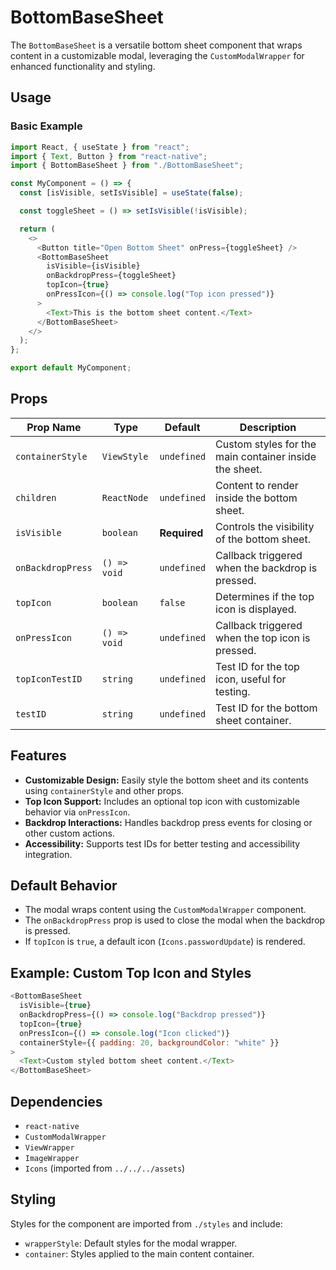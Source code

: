 # BottomBaseSheet

The `BottomBaseSheet` is a versatile bottom sheet component that wraps content in a customizable modal, leveraging the `CustomModalWrapper` for enhanced functionality and styling.

## Usage

### Basic Example

```javascript
import React, { useState } from "react";
import { Text, Button } from "react-native";
import { BottomBaseSheet } from "./BottomBaseSheet";

const MyComponent = () => {
  const [isVisible, setIsVisible] = useState(false);

  const toggleSheet = () => setIsVisible(!isVisible);

  return (
    <>
      <Button title="Open Bottom Sheet" onPress={toggleSheet} />
      <BottomBaseSheet
        isVisible={isVisible}
        onBackdropPress={toggleSheet}
        topIcon={true}
        onPressIcon={() => console.log("Top icon pressed")}
      >
        <Text>This is the bottom sheet content.</Text>
      </BottomBaseSheet>
    </>
  );
};

export default MyComponent;
```

## Props

| Prop Name         | Type         | Default      | Description                                            |
| ----------------- | ------------ | ------------ | ------------------------------------------------------ |
| `containerStyle`  | `ViewStyle`  | `undefined`  | Custom styles for the main container inside the sheet. |
| `children`        | `ReactNode`  | `undefined`  | Content to render inside the bottom sheet.             |
| `isVisible`       | `boolean`    | **Required** | Controls the visibility of the bottom sheet.           |
| `onBackdropPress` | `() => void` | `undefined`  | Callback triggered when the backdrop is pressed.       |
| `topIcon`         | `boolean`    | `false`      | Determines if the top icon is displayed.               |
| `onPressIcon`     | `() => void` | `undefined`  | Callback triggered when the top icon is pressed.       |
| `topIconTestID`   | `string`     | `undefined`  | Test ID for the top icon, useful for testing.          |
| `testID`          | `string`     | `undefined`  | Test ID for the bottom sheet container.                |

## Features

- **Customizable Design:** Easily style the bottom sheet and its contents using `containerStyle` and other props.
- **Top Icon Support:** Includes an optional top icon with customizable behavior via `onPressIcon`.
- **Backdrop Interactions:** Handles backdrop press events for closing or other custom actions.
- **Accessibility:** Supports test IDs for better testing and accessibility integration.

## Default Behavior

- The modal wraps content using the `CustomModalWrapper` component.
- The `onBackdropPress` prop is used to close the modal when the backdrop is pressed.
- If `topIcon` is `true`, a default icon (`Icons.passwordUpdate`) is rendered.

## Example: Custom Top Icon and Styles

```javascript
<BottomBaseSheet
  isVisible={true}
  onBackdropPress={() => console.log("Backdrop pressed")}
  topIcon={true}
  onPressIcon={() => console.log("Icon clicked")}
  containerStyle={{ padding: 20, backgroundColor: "white" }}
>
  <Text>Custom styled bottom sheet content.</Text>
</BottomBaseSheet>
```

## Dependencies

- `react-native`
- `CustomModalWrapper`
- `ViewWrapper`
- `ImageWrapper`
- `Icons` (imported from `../../../assets`)

## Styling

Styles for the component are imported from `./styles` and include:

- `wrapperStyle`: Default styles for the modal wrapper.
- `container`: Styles applied to the main content container.
